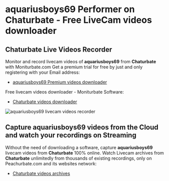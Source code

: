 # aquariusboys69 Performer on Chaturbate - Free LiveCam videos downloader

## Chaturbate Live Videos Recorder

Monitor and record livecam videos of **aquariusboys69** from **Chaturbate** with Moniturbate.com
Get a premium trial for free by just and only registering with your Email address:
* [aquariusboys69 Premium videos downloader](https://moniturbate.com/request-demo-licence-key.html)

Free livecam videos downloader - Moniturbate Software:
* [Chaturbate videos downloader](https://moniturbate.com/moniturbate-download-software.html)

![aquariusboys69 livecam videos recorder](https://peachurnet.com/templates/moniturbate-software.png)


## Capture aquariusboys69 videos from the Cloud and watch your recordings on Streaming

Without the need of downloading a software, capture **aquariusboys69** livecam videos from **Chaturbate** 100% online.
Watch Livecam archives from **Chaturbate** unlimitedly from thousands of existing recordings, only on Peachurbate.com and its websites network:
* [Chaturbate videos archives](https://peachurnet.com/)